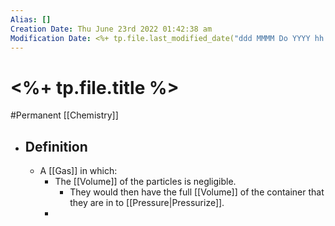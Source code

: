 ```yaml
---
Alias: []
Creation Date: Thu June 23rd 2022 01:42:38 am 
Modification Date: <%+ tp.file.last_modified_date("ddd MMMM Do YYYY hh:mm:ss a") %>
---
```

# <%+ tp.file.title %>
#Permanent [[Chemistry]]

- ## Definition
	- A [[Gas]] in which:
		- The [[Volume]] of the particles is negligible.
			- They would then have the full [[Volume]] of the container that they are in to [[Pressure|Pressurize]].
		- 